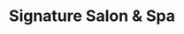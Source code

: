 ---
title: "Signature Salon & Spa"
url: /whitehouse-station/signature-salon-und-spa/
shop: Kosmetik
---